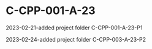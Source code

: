 # C-CPP-001-A-23

2023-02-21-added project folder C-CPP-001-A-23-P1

2023-02-24-added project folder C-CPP-003-A-23-P2
